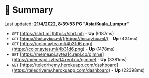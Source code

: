 # 📖 Summary
Last updated: **21/4/2022, 8:39:53 PG "Asia/Kuala_Lumpur"**

- `GET` [https://shrt.ml](https://shrt.ml) - **Up** (6187ms)
- `GET` [https://hst.aytea.ml/](https://hst.aytea.ml/) - **Up** (424ms)
- `GET` [https://color.aytea.ml/4b31d6.png](https://color.aytea.ml/4b31d6.png) - **Up** (1478ms)
- `GET` [https://memeapi.aytea14.repl.co/gimme](https://memeapi.aytea14.repl.co/gimme) - **Up** (3381ms)
- `GET` [https://teledrivemy.herokuapp.com/dashboard](https://teledrivemy.herokuapp.com/dashboard) - **Up** (22398ms)
